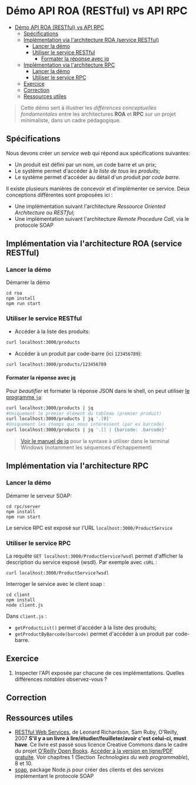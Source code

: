 # Démo API ROA (RESTful) vs API RPC

- [Démo API ROA (RESTful) vs API RPC](#démo-api-roa-restful-vs-api-rpc)
  - [Spécifications](#spécifications)
  - [Implémentation via l'architecture ROA (service RESTful)](#implémentation-via-larchitecture-roa-service-restful)
    - [Lancer la démo](#lancer-la-démo)
    - [Utiliser le service RESTful](#utiliser-le-service-restful)
      - [Formater la réponse avec jq](#formater-la-réponse-avec-jq)
  - [Implémentation via l'architecture RPC](#implémentation-via-larchitecture-rpc)
    - [Lancer la démo](#lancer-la-démo-1)
    - [Utiliser le service RPC](#utiliser-le-service-rpc)
  - [Exercice](#exercice)
  - [Correction](#correction)
  - [Ressources utiles](#ressources-utiles)


> Cette démo sert à illustrer les *différences conceptuelles fondamentales* entre les architectures **ROA** et **RPC** sur un projet minimaliste, dans un cadre pédagogique. 

## Spécifications

Nous devons créer un *service web* qui répond aux spécifications suivantes: 

- Un produit est défini par un nom, un code barre et un prix;
- Le système permet d'accéder à *la liste de tous les produits*; 
- Le système permet d'accéder au détail d'un produit *par code barre*.

Il existe plusieurs manières de concevoir et d'implémenter ce service. Deux conceptions différentes sont proposées ici :

- Une implémentation suivant l'architecture *Ressource Oriented Architecture* ou *RESTful*;
- Une implémentation suivant l'architecture *Remote Procedure Call*, via le protocole SOAP

## Implémentation via l'architecture ROA (service RESTful)

### Lancer la démo

Démarrer la démo

~~~
cd roa
npm install
npm run start
~~~

### Utiliser le service RESTful

- Accéder à la liste des produits:

~~~bash
curl localhost:3000/products
~~~

- Accéder à un produit par code-barre (ici `123456789`):

~~~bash
curl localhost:3000/products/123456789
~~~

#### Formater la réponse avec jq

Pour *beautifier* et formater la réponse JSON dans le shell, on peut utiliser [le programme `jq`](https://jqlang.github.io/jq/):

~~~bash
curl localhost:3000/products | jq
#Uniquement le premier élément du tableau (premier produit)
curl localhost:3000/products | jq '.[0]'
#Uniquement les champs qui nous intéressent (par ex barcode)
curl localhost:3000/products | jq '.[] | {barcode: .barcode}'
~~~

> [Voir le manuel de jq](https://jqlang.github.io/jq/manual/) pour la syntaxe à utiliser dans le terminal Windows (notamment les séquences d'échappement)

## Implémentation via l'architecture RPC

### Lancer la démo

Démarrer le serveur SOAP:

~~~
cd rpc/server
npm install
npm run start
~~~

Le service RPC est exposé sur l'URL `localhost:3000/ProductService`

### Utiliser le service RPC

La requête `GET localhost:3000/ProductService?wsdl` permet d'afficher la description du service exposé (wsdl). Par exemple avec `cURL` :

~~~
curl localhost:3000/ProductService?wsdl
~~~

Interroger le service avec le client soap :

~~~
cd client
npm install
node client.js
~~~

Dans `client.js` :

- `getProductList()` permet d'accéder à la liste des produits;
- `getProductByBarcode(barcode)` permet d'accéder à un produit par code-barre.

## Exercice

1. Inspecter l'API exposée par chacune de ces implémentations. Quelles différences *notables* observez-vous ? 

<!-- 
Usage des URI : une uri par ressource/une uri par service, enveloppe HTTP vs enveloppe SOAP(XML), détails d'impl exposée, navigabilité (ressources connexes vs wsdl)
 -->

## Correction

## Ressources utiles

- [RESTful Web Services](https://learning.oreilly.com/library/view/restful-web-services/9780596529260/), de Leonard Richardson, Sam Ruby, O'Reilly, 2007 **S'il y a un livre à lire/étudier/feuilleter/avoir c'est celui-ci, must have**. Ce livre est passé sous licence Creative Commons dans le cadre du projet [O'Reilly Open Books](https://www.oreilly.com/openbook/). [Accéder à la version en ligne/PDF gratuite](http://restfulwebapis.org/rws.html). Voir chapitres 1 (Section *Technologies du web programmable*), 8 et 10.
- [soap](https://www.npmjs.com/package/soap), package Node.js pour créer des clients et des services implémentant le protocole SOAP